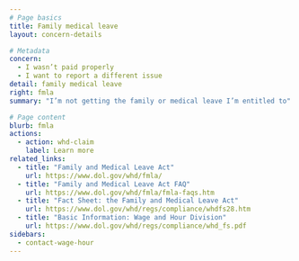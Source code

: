 ```yaml
---
# Page basics
title: Family medical leave
layout: concern-details

# Metadata
concern:
  - I wasn’t paid properly
  - I want to report a different issue
detail: family medical leave
right: fmla
summary: "I’m not getting the family or medical leave I’m entitled to"

# Page content
blurb: fmla
actions:
  - action: whd-claim
    label: Learn more
related_links:
  - title: "Family and Medical Leave Act"
    url: https://www.dol.gov/whd/fmla/
  - title: "Family and Medical Leave Act FAQ"
    url: https://www.dol.gov/whd/fmla/fmla-faqs.htm
  - title: "Fact Sheet: the Family and Medical Leave Act"
    url: https://www.dol.gov/whd/regs/compliance/whdfs28.htm
  - title: "Basic Information: Wage and Hour Division"
    url: https://www.dol.gov/whd/regs/compliance/whd_fs.pdf
sidebars:
  - contact-wage-hour
---
```


